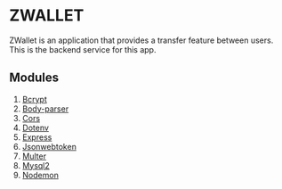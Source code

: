 # ZWALLET

ZWallet is an application that provides a transfer feature between users.
This is the backend service for this app. 

## Modules

1. [Bcrypt](https://www.npmjs.com/package/bcrypt)
2. [Body-parser](https://www.npmjs.com/package/body-parser)
3. [Cors](https://www.npmjs.com/package/cors)
4. [Dotenv](https://www.npmjs.com/package/dotenv)
5. [Express](https://www.npmjs.com/package/express)
6. [Jsonwebtoken](https://www.npmjs.com/package/jsonwebtoken)
7. [Multer](https://www.npmjs.com/package/multer)
8. [Mysql2](https://www.npmjs.com/package/mysql2)
9. [Nodemon](https://www.npmjs.com/package/nodemon)



